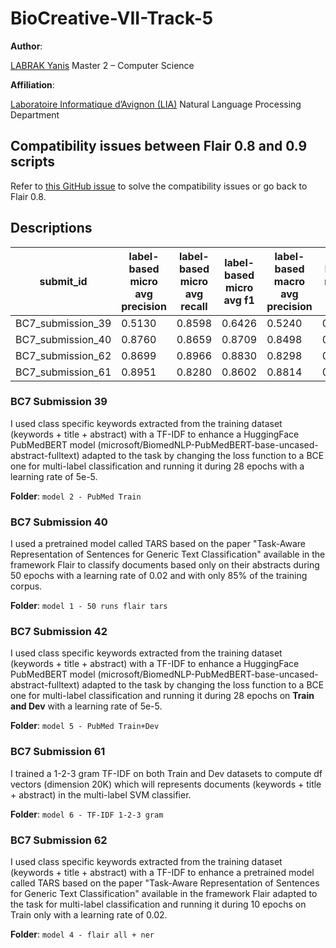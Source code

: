 # BioCreative-VII-Track-5

**Author**:

[LABRAK Yanis](https://www.linkedin.com/in/yanis-labrak-8a7412145/)
Master 2 – Computer Science

**Affiliation**:

[Laboratoire Informatique d’Avignon (LIA)](https://lia.univ-avignon.fr/)
Natural Language Processing Department

## Compatibility issues between Flair 0.8 and 0.9 scripts

Refer to [this GitHub issue](https://github.com/flairNLP/flair/issues/2426) to solve the compatibility issues or go back to Flair 0.8.

## Descriptions

|submit_id        |label-based micro avg precision|label-based micro avg recall|label-based micro avg f1|label-based macro avg precision|label-based macro avg recall|label-based macro avg f1|instance-based precision|instance-based recall|instance-based f1|
|-----------------|-------------------------------|----------------------------|------------------------|-------------------------------|----------------------------|------------------------|------------------------|---------------------|-----------------|
|BC7_submission_39|0.5130                         |0.8598                      |0.6426                  |0.5240                         |0.7391                      |0.5614                  |0.5965                  |0.8597               |0.7043           |
|BC7_submission_40|0.8760                         |0.8659                      |0.8709                  |0.8498                         |0.8138                      |0.8231                  |0.8981                  |0.8942               |0.8961           |
|BC7_submission_62|0.8699                         |0.8966                      |0.8830                  |0.8298                         |0.8570                      |0.8366                  |0.8993                  |0.9198               |0.9094           |
|BC7_submission_61|0.8951                         |0.8280                      |0.8602                  |0.8814                         |0.7723                      |0.8174                  |0.8787                  |0.8610               |0.8698           |

### BC7 Submission 39

I used class specific keywords extracted from the training dataset (keywords + title + abstract) with a TF-IDF to enhance a HuggingFace PubMedBERT model (microsoft/BiomedNLP-PubMedBERT-base-uncased-abstract-fulltext) adapted to the task by changing the loss function to a BCE one for multi-label classification and running it during 28 epochs with a learning rate of 5e-5.

**Folder**: `model 2 - PubMed Train`

### BC7 Submission 40

I used a pretrained model called TARS based on the paper "Task-Aware Representation of Sentences for Generic Text Classification" available in the framework Flair to classify documents based only on their abstracts during 50 epochs with a learning rate of 0.02 and with only 85% of the training corpus.

**Folder**: `model 1 - 50 runs flair tars`

### BC7 Submission 42

I used class specific keywords extracted from the training dataset (keywords + title + abstract) with a TF-IDF to enhance a HuggingFace PubMedBERT model (microsoft/BiomedNLP-PubMedBERT-base-uncased-abstract-fulltext) adapted to the task by changing the loss function to a BCE one for multi-label classification and running it during 28 epochs on **Train and Dev** with a learning rate of 5e-5.

**Folder**: `model 5 - PubMed Train+Dev`

### BC7 Submission 61

I trained a 1-2-3 gram TF-IDF on both Train and Dev datasets to compute df vectors (dimension 20K) which will represents documents (keywords + title + abstract) in the multi-label SVM classifier.

**Folder**: `model 6 - TF-IDF 1-2-3 gram`

### BC7 Submission 62

I used class specific keywords extracted from the training dataset (keywords + title + abstract) with a TF-IDF to enhance a pretrained model called TARS based on the paper "Task-Aware Representation of Sentences for Generic Text Classification" available in the framework Flair adapted to the task for multi-label classification and running it during 10 epochs on Train only with a learning rate of 0.02.

**Folder**: `model 4 - flair all + ner`
